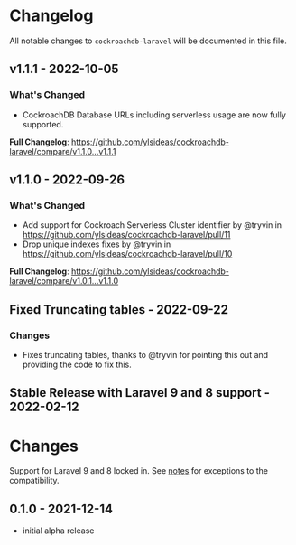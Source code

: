 # Changelog

All notable changes to `cockroachdb-laravel` will be documented in this file.

## v1.1.1 - 2022-10-05

### What's Changed

- CockroachDB Database URLs including serverless usage are now fully supported.

**Full Changelog**: https://github.com/ylsideas/cockroachdb-laravel/compare/v1.1.0...v1.1.1

## v1.1.0 - 2022-09-26

### What's Changed

- Add support for Cockroach Serverless Cluster identifier by @tryvin in https://github.com/ylsideas/cockroachdb-laravel/pull/11
- Drop unique indexes fixes by @tryvin in https://github.com/ylsideas/cockroachdb-laravel/pull/10

**Full Changelog**: https://github.com/ylsideas/cockroachdb-laravel/compare/v1.0.1...v1.1.0

## Fixed Truncating tables - 2022-09-22

### Changes

- Fixes truncating tables, thanks to @tryvin for pointing this out and providing the code to fix this.

## Stable Release with Laravel 9 and 8 support - 2022-02-12

# Changes

Support for Laravel 9 and 8 locked in. See [notes](./README.md#notes) for exceptions to the compatibility.

## 0.1.0 - 2021-12-14

- initial alpha release
